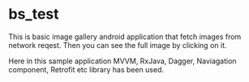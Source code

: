 # bs_test

This is basic image gallery android application that fetch images from network reqest. Then you can see the full image by clicking on it.

Here in this sample application MVVM, RxJava, Dagger, Naviagation component, Retrofit etc library has been used.
